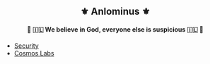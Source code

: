 
<h2 align="center">⚜️ Anlominus ⚜️</h2>

<h4 align="center">🔱 🇮🇱 We believe in God, everyone else is suspicious 🇮🇱 🔱</h4>

<div align="center">
 
<!-- ![image]() -->

</div>


- [Security](https://github.com/Anlominus/Security)
- [Cosmos Labs](https://github.com/Anlominus/Cosmos-Labs)
